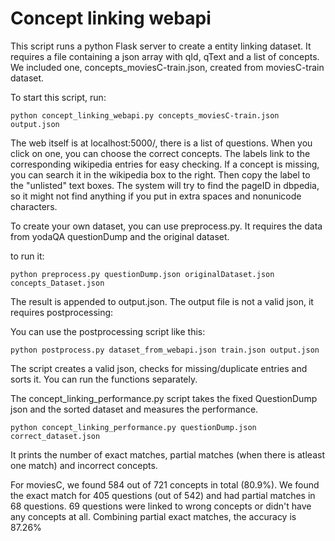 Concept linking webapi
======================

This script runs a python Flask server to create a entity 
linking dataset. It requires a file containing a 
json array with qId, qText and a list of concepts.
We included one, concepts_moviesC-train.json, created
from moviesC-train dataset.

To start this script, run:

	python concept_linking_webapi.py concepts_moviesC-train.json output.json

The web itself is at localhost:5000/, there is a list of 
questions. When you click on one, you can choose the
correct concepts. The labels link to the corresponding
wikipedia entries for easy checking. If a concept is 
missing, you can search it in the wikipedia box to the
right. Then copy the label to the "unlisted" text boxes. 
The system will try to find the pageID in dbpedia, so it
might not find anything if you put in extra spaces and 
nonunicode characters.

To create your own dataset, you can use preprocess.py.
It requires the data from yodaQA questionDump and the 
original dataset.

to run it:

	python preprocess.py questionDump.json originalDataset.json concepts_Dataset.json

The result is appended to output.json. The output file 
is not a valid json, it requires postprocessing:

You can use the postprocessing script like this:

    python postprocess.py dataset_from_webapi.json train.json output.json

The script creates a valid json, checks for missing/duplicate
entries and sorts it. You can run the functions separately.

The concept_linking_performance.py script takes the fixed 
QuestionDump json and the sorted dataset and measures the
performance. 

    python concept_linking_performance.py questionDump.json correct_dataset.json

It prints the number of exact matches, partial matches (when there
is atleast one match) and incorrect concepts.

For moviesC, we found 584 out of 721 concepts in total (80.9%).
We found the exact match for 405 questions (out of 542) and had
partial matches in 68 questions.
69 questions were linked to wrong concepts or 
didn't have any concepts at all. Combining partial exact matches,
the accuracy is 87.26%
